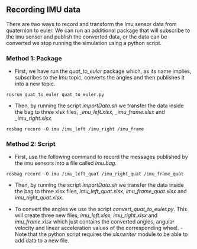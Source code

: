 ## Recording IMU data
There are two ways to record and transform the Imu sensor data from quaternion to euler. We can run an additional package that will subscribe to the imu sensor and publish the converted data, or the data can be converted we stop running the simulation using a python script.

### Method 1: Package
* First, we have run the _quat_to_euler_ package which, as its name implies, subscribes to the Imu topic, converts the angles and then publishes it into a new topic.
``` 
rosrun quat_to_euler quat_to_euler.py
```

* Then, by running the script _importData.sh_ we transfer the data inside the bag to three xlsx files, _\_imu_left.xlsx_, _\_imu_frame.xlsx_ and _\_imu_right.xlsx_.

```
rosbag record -O imu /imu_left /imu_right /imu_frame
```

### Method 2: Script
* First,  use the following command to record the messages published by the imu sensors into a file called _imu.bag_.
```
rosbag record -O imu /imu_left_quat /imu_right_quat /imu_frame_quat
```

* Then, by running the script _importData.sh_ we transfer the data inside the bag to three xlsx files, _imu_left_quat.xlsx_, _imu_frame_quat.xlsx_ and _imu_right_quat.xlsx_.

* To convert the angles we use the script _convert_quat_to_euler.py_. This will create three new files, _imu_left.xlsx_,  _imu_right.xlsx_ and _imu_frame.xlsx_ which just contains the converted angles, angular velocity and linear acceleration values of the corresponding wheel.
-Note that the python script requires the _xlsxwriter_ module to be able to add data to a new file.
